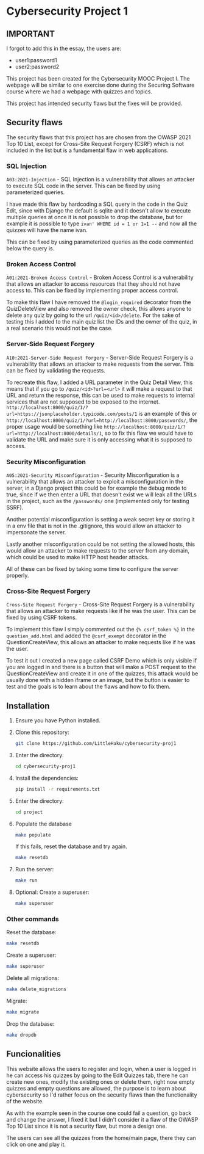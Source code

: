 # Cybersecurity Project 1

## IMPORTANT

I forgot to add this in the essay, the users are:

- user1:password1
- user2:password2

This project has been created for the Cybersecurity MOOC Project I. The webpage will be similar to one exercise done during the Securing Software course where we had a webpage with quizzes and topics.

This project has intended security flaws but the fixes will be provided.

## Security flaws

The security flaws that this project has are chosen from the OWASP 2021 Top 10 List, except for Cross-Site Request Forgery (CSRF) which is not included in the list but is a fundamental flaw in web applications.

### SQL Injection

`A03:2021-Injection` - SQL Injection is a vulnerability that allows an attacker to execute SQL code in the server. This can be fixed by using parameterized queries.

I have made this flaw by hardcoding a SQL query in the code in the Quiz Edit, since with Django the default is sqlite and it doesn't allow to execute multiple queries at once it is not possible to drop the database, but for example it is possible to type `ivan' WHERE id = 1 or 1=1 --` and now all the quizzes will have the name ivan.

This can be fixed by using parameterized queries as the code commented below the query is.

### Broken Access Control

`A01:2021-Broken Access Control` - Broken Access Control is a vulnerability that allows an attacker to access resources that they should not have access to. This can be fixed by implementing proper access control.

To make this flaw I have removed the `@login_required` decorator from the QuizDeleteView and also removed the owner check, this allows anyone to delete any quiz by going to the url `/quiz/<id>/delete`. For the sake of testing this I added to the main quiz list the IDs and the owner of the quiz, in a real scenario this would not be the case.

### Server-Side Request Forgery

`A10:2021-Server-Side Request Forgery` - Server-Side Request Forgery is a vulnerability that allows an attacker to make requests from the server. This can be fixed by validating the requests.

To recreate this flaw, I added a URL parameter in the Quiz Detail View, this means that if you go to `/quiz/<id>?url=<url>` it will make a request to that URL and return the response, this can be used to make requests to internal services that are not supposed to be exposed to the internet. `http://localhost:8000/quiz/1/?url=https://jsonplaceholder.typicode.com/posts/1` is an example of this or `http://localhost:8000/quiz/1/?url=http://localhost:8000/passwords/`, the proper usage would be something like `http://localhost:8000/quiz/1/?url=http://localhost:8000/details/1`, so to fix this flaw we would have to validate the URL and make sure it is only accessing what it is supposed to access.

### Security Misconfiguration

`A05:2021-Security Misconfiguration` - Security Misconfiguration is a vulnerability that allows an attacker to exploit a misconfiguration in the server, in a Django project this could be for example the debug mode to true, since if we then enter a URL that doesn't exist we will leak all the URLs in the project, such as the `/passwords/` one (implemented only for testing SSRF).

Another potential misconfiguration is setting a weak secret key or storing it in a env file that is not in the .gitignore, this would allow an attacker to impersonate the server.

Lastly another misconfiguration could be not setting the allowed hosts, this would allow an attacker to make requests to the server from any domain, which could be used to make HTTP host header attacks.

All of these can be fixed by taking some time to configure the server properly.

### Cross-Site Request Forgery

`Cross-Site Request Forgery` - Cross-Site Request Forgery is a vulnerability that allows an attacker to make requests like if he was the user. This can be fixed by using CSRF tokens.

To implement this flaw I simply commented out the `{% csrf_token %}` in the `question_add.html` and added the `@csrf_exempt` decorator in the QuestionCreateView, this allows an attacker to make requests like if he was the user.

To test it out I created a new page called CSRF Demo which is only visible if you are logged in and there is a button that will make a POST request to the QuestionCreateView and create it in one of the quizzes, this attack would be usually done with a hidden iframe or an image, but the button is easier to test and the goals is to learn about the flaws and how to fix them.

## Installation

1. Ensure you have Python installed.

2. Clone this repository:

   ```bash
   git clone https://github.com/LittleHaku/cybersecurity-proj1
    ```

3. Enter the directory:

   ```bash
   cd cybersecurity-proj1
   ```

4. Install the dependencies:

   ```bash
   pip install -r requirements.txt
   ```

5. Enter the directory:

   ```bash
   cd project
   ```

6. Populate the database

   ```bash
   make populate
   ```

   If this fails, reset the database and try again.

   ```bash
   make resetdb
   ```

7. Run the server:

   ```bash
   make run
   ```

8. Optional: Create a superuser:

   ```bash
   make superuser
   ```

### Other commands

Reset the database:

```bash
make resetdb
```

Create a superuser:

```bash
make superuser
```

Delete all migrations:

```bash
make delete_migrations
```

Migrate:

```bash
make migrate
```

Drop the database:

```bash
make dropdb
```

## Funcionalities

This website allows the users to register and login, when a user is logged in he can access his quizzes by going to the Edit Quizzes tab, there he can create new ones, modify the existing ones or delete them, right now empty quizzes and empty questions are allowed, the purpose is to learn about cybersecurity so I'd rather focus on the security flaws than the functionality of the website.

As with the example seen in the course one could fail a question, go back and change the answer, I fixed it but I didn't consider it a flaw of the OWASP Top 10 List since it is not a security flaw, but more a design one.

The users can see all the quizzes from the home/main page, there they can click on one and play it.
